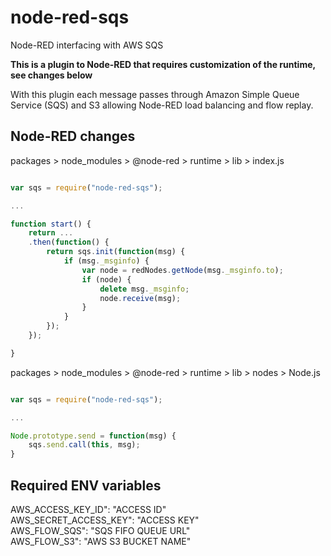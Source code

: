 # node-red-sqs

Node-RED interfacing with AWS SQS

**This is a plugin to Node-RED that requires customization of the runtime, see changes below**

With this plugin each message passes through Amazon Simple Queue Service (SQS) and S3 allowing Node-RED load balancing and flow replay. 

## Node-RED changes

packages > node_modules > @node-red > runtime > lib > index.js

```javascript

var sqs = require("node-red-sqs");

...

function start() {
    return ...
    .then(function() {
        return sqs.init(function(msg) {
            if (msg._msginfo) {
                var node = redNodes.getNode(msg._msginfo.to);
                if (node) {
                    delete msg._msginfo;
                    node.receive(msg);
                }
            }
        });
    });

}

```

packages > node_modules > @node-red > runtime > lib > nodes > Node.js

```javascript

var sqs = require("node-red-sqs");

...

Node.prototype.send = function(msg) {   
    sqs.send.call(this, msg);
}

```

## Required ENV variables

AWS_ACCESS_KEY_ID": "ACCESS ID"\
AWS_SECRET_ACCESS_KEY": "ACCESS KEY"\
AWS_FLOW_SQS": "SQS FIFO QUEUE URL"\
AWS_FLOW_S3": "AWS S3 BUCKET NAME"

